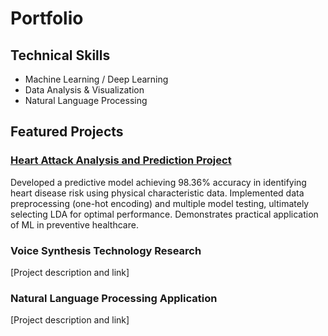 # Portfolio

## Technical Skills
- Machine Learning / Deep Learning
- Data Analysis & Visualization
- Natural Language Processing

## Featured Projects

### [Heart Attack Analysis and Prediction Project](Heart%20Attack%20Analysis%20and%20Prediction.pdf)
Developed a predictive model achieving 98.36% accuracy in identifying heart disease risk using physical characteristic data. Implemented data preprocessing (one-hot encoding) and multiple model testing, ultimately selecting LDA for optimal performance. Demonstrates practical application of ML in preventive healthcare.

### Voice Synthesis Technology Research
[Project description and link]

### Natural Language Processing Application
[Project description and link]
